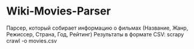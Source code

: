 # Wiki-Movies-Parser

Парсер, который собирает информацию о фильмах (Название, Жанр, Режиссер, Страна, Год, Рейтинг)
Результаты в формате CSV: scrapy crawl -o movies.csv
